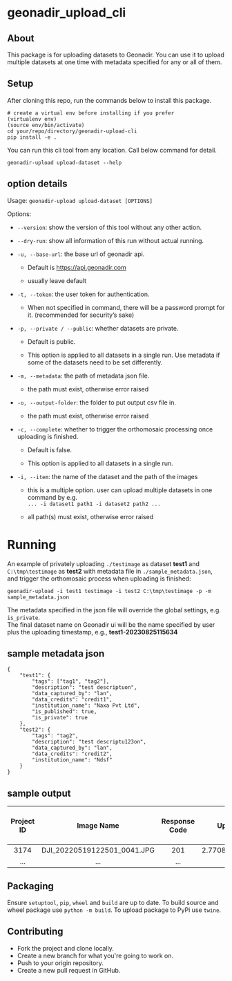 # geonadir_upload_cli

## About

This package is for uploading datasets to Geonadir. You can use it to upload multiple datasets at one time with metadata specified for any or all of them.

## Setup
After cloning this repo, run the commands below to install this package.

```
# create a virtual env before installing if you prefer
(virtualenv env)
(source env/bin/activate)
cd your/repo/directory/geonadir-upload-cli
pip install -e .
```

You can run this cli tool from any location. Call below command for detail.
```
geonadir-upload upload-dataset --help
```
## option details
Usage: `geonadir-upload upload-dataset [OPTIONS]`

Options:

- `--version`: show the version of this tool without any other action.

- `--dry-run`: show all information of this run without actual running.

- `-u, --base-url`: the base url of geonadir api. 

    - Default is https://api.geonadir.com

    - usually leave default

- `-t, --token`: the user token for authentication. 

    - When not specified in command, there will be a password prompt for it. (recommended for security’s sake)

- `-p, --private / --public`: whether datasets are private.

    - Default is public.

    - This option is applied to all datasets in a single run. Use metadata if some of the datasets need to be set differently.

- `-m, --metadata`: the path of metadata json file.

    - the path must exist, otherwise error raised

- `-o, --output-folder`: the folder to put output csv file in.

    - the path must exist, otherwise error raised

- `-c, --complete`: whether to trigger the orthomosaic processing once uploading is finished.

    - Default is false.

    - This option is applied to all datasets in a single run.

- `-i, --item`: the name of the dataset and the path of the images

    - this is a multiple option. user can upload multiple datasets in one command by e.g.  
`... -i dataset1 path1 -i dataset2 path2 ...`

    - all path(s) must exist, otherwise error raised
# Running
An example of privately uploading `./testimage` as dataset **test1** and `C:\tmp\testimage` as **test2** with metadata file in `./sample_metadata.json`, and trigger the orthomosaic process when uploading is finished:
```
geonadir-upload -i test1 testimage -i test2 C:\tmp\testimage -p -m sample_metadata.json
```
The metadata specified in the json file will override the global settings, e.g. `is_private`.  
The final dataset name on Geonadir ui will be the name specified by user plus the uploading timestamp, e.g., **test1-20230825115634**

## sample metadata json
```
{
    "test1": {
        "tags": ["tag1", "tag2"],
        "description": "test descriptuon",
        "data_captured_by": "lan",
        "data_credits": "credit1",
        "institution_name": "Naxa Pvt Ltd",
        "is_published": true,
        "is_private": true
    },
    "test2": {
        "tags": "tag2",
        "description": "test descriptu123on",
        "data_captured_by": "lan",
        "data_credits": "credit2",
        "institution_name": "Ndsf"
    }
}
```
## sample output
| **Project ID** |        **Image Name**       | **Response Code** |  **Upload Time**  | **Image Size** | **Is Image in API?** | **Image URL** |
|:--------------:|:---------------------------:|:-----------------:|:-----------------:|----------------|----------------------|---------------|
|      3174      | DJI_20220519122501_0041.JPG |        201        | 2.770872116088867 |    22500587    |         True         |  (image_url)  |
|      ...       |             ...             |        ...        |        ...        |      ...       |         ...          |      ...      |


## Packaging

Ensure `setuptool`, `pip`, `wheel` and `build` are up to date.
To build source and wheel package use `python -m build`.
To upload package to PyPi use `twine`.

## Contributing

- Fork the project and clone locally.
- Create a new branch for what you're going to work on.
- Push to your origin repository.
- Create a new pull request in GitHub.
